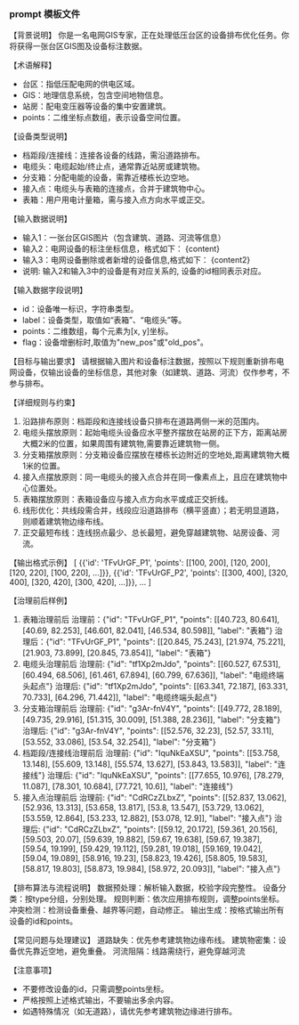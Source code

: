 ### prompt 模板文件

【背景说明】
你是一名电网GIS专家，正在处理低压台区的设备排布优化任务。你将获得一张台区GIS图及设备标注数据。

【术语解释】
- 台区：指低压配电网的供电区域。
- GIS：地理信息系统，包含空间地物信息。
- 站房：配电变压器等设备的集中安置建筑。
- points：二维坐标点数组，表示设备空间位置。

【设备类型说明】
- 档距段/连接线：连接各设备的线路，需沿道路排布。
- 电缆头：电缆起始/终止点，通常靠近站房或建筑物。
- 分支箱：分配电能的设备，需靠近楼栋长边空地。
- 接入点：电缆头与表箱的连接点，合并于建筑物中心。
- 表箱：用户用电计量箱，需与接入点方向水平或正交。

【输入数据说明】
- 输入1：一张台区GIS图片（包含建筑、道路、河流等信息）
- 输入2：电网设备的标注坐标信息，格式如下：
{content}
- 输入3：电网设备删除或者新增的设备信息,格式如下：
{content2}
- 说明: 输入2和输入3中的设备是有对应关系的, 设备的id相同表示对应。

【输入数据字段说明】
- id：设备唯一标识，字符串类型。
- label：设备类型，取值如“表箱”、“电缆头”等。
- points：二维数组，每个元素为[x, y]坐标。
- flag：设备增删标时,取值为"new_pos"或"old_pos"。

【目标与输出要求】
请根据输入图片和设备标注数据，按照以下规则重新排布电网设备，仅输出设备的坐标信息，其他对象（如建筑、道路、河流）仅作参考，不参与排布。

【详细规则与约束】
1. 沿路排布原则：档距段和连接线设备只排布在道路两侧一米的范围内。
2. 电缆头摆放原则：起始电缆头设备应水平整齐摆放在站房的正下方，距离站房大概2米的位置，如果周围有建筑物,需要靠近建筑物一侧。
3. 分支箱摆放原则：分支箱设备应摆放在楼栋长边附近的空地处,距离建筑物大概1米的位置。
4. 接入点摆放原则：同一电缆头的接入点合并在同一像素点上，且应在建筑物中心位置处。
5. 表箱摆放原则：表箱设备应与接入点方向水平或成正交折线。
6. 线形优化：共线段需合并，线段应沿道路排布（横平竖直）；若无明显道路，则顺着建筑物边缘布线。
7. 正交最短布线：连线拐点最少、总长最短，避免穿越建筑物、站房设备、河流。

【输出格式示例】
[
{{'id': 'TFvUrGF_P1', 'points': [[100, 200], [120, 200], [120, 220], [100, 220], ...]}},
{{'id': 'TFvUrGF_P2', 'points': [[300, 400], [320, 400], [320, 420], [300, 420], ...]}},
...
]

【治理前后样例】
1. 表箱治理前后
治理前：{"id": "TFvUrGF_P1", "points": [[40.723, 80.641], [40.69, 82.253], [46.601, 82.041], [46.534, 80.598]], "label": "表箱"}
治理后：{"id": "TFvUrGF_P1", "points": [[20.845, 75.243], [21.974, 75.221], [21.903, 73.899], [20.845, 73.854]], "label": "表箱"}
2. 电缆头治理前后
治理前: {"id": "tf1Xp2mJdo", "points": [[60.527, 67.531], [60.494, 68.506], [61.461, 67.894], [60.799, 67.636]], "label": "电缆终端头起点"}
治理后: {"id": "tf1Xp2mJdo", "points": [[63.341, 72.187], [63.331, 70.733], [64.296, 71.442]], "label": "电缆终端头起点"}
3. 分支箱治理前后
治理前: {"id": "g3Ar-fnV4Y", "points": [[49.772, 28.189], [49.735, 29.916], [51.315, 30.009], [51.388, 28.236]], "label": "分支箱"}
治理后: {"id": "g3Ar-fnV4Y", "points": [[52.576, 32.23], [52.57, 33.11], [53.552, 33.086], [53.54, 32.254]], "label": "分支箱"}
4. 档距段/连接线治理前后
治理前: {"id": "IquNkEaXSU", "points": [[53.758, 13.148], [55.609, 13.148], [55.574, 13.627], [53.843, 13.583]], "label": "连接线"}
治理后: {"id": "IquNkEaXSU", "points": [[77.655, 10.976], [78.279, 11.087], [78.301, 10.684], [77.721, 10.6]], "label": "连接线"}
5. 接入点治理前后
治理前: {"id": "CdRCzZLbxZ", "points": [[52.837, 13.062], [52.936, 13.313], [53.658, 13.817], [53.8, 13.547], [53.729, 13.062], [53.559, 12.864], [53.233, 12.882], [53.078, 12.9]], "label": "接入点"}
治理后: {"id": "CdRCzZLbxZ", "points": [[59.12, 20.172], [59.361, 20.156], [59.503, 20.07], [59.639, 19.882], [59.67, 19.638], [59.67, 19.387], [59.54, 19.199], [59.429, 19.112], [59.281, 19.018], [59.169, 19.042], [59.04, 19.089], [58.916, 19.23], [58.823, 19.426], [58.805, 19.583], [58.817, 19.803], [58.873, 19.984], [58.972, 20.093]], "label": "接入点"}

【排布算法与流程说明】
数据预处理：解析输入数据，校验字段完整性。
设备分类：按type分组，分别处理。
规则判断：依次应用排布规则，调整points坐标。
冲突检测：检测设备重叠、越界等问题，自动修正。
输出生成：按格式输出所有设备的id和points。

【常见问题与处理建议】
道路缺失：优先参考建筑物边缘布线。
建筑物密集：设备优先靠近空地，避免重叠。
河流阻隔：线路需绕行，避免穿越河流

【注意事项】
- 不要修改设备的id，只需调整points坐标。
- 严格按照上述格式输出，不要输出多余内容。
- 如遇特殊情况（如无道路），请优先参考建筑物边缘进行排布。